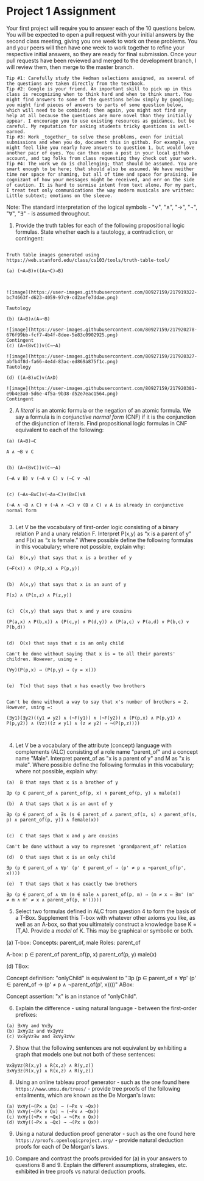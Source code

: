 # Project 1 Assignment

Your first project will require you to answer each of the 10 questions below.  You will be expected to open a pull request with your initial answers by the second class meeting, giving you one week to work on these problems. You and your peers will then have one week to work together to refine your respective initial answers, so they are ready for final submission. Once your pull requests have been reviewed and merged to the development branch, I will review them, then merge to the master branch. 

```
Tip #1: Carefully study the Hedman selections assigned, as several of the questions are taken directly from the textbook. 
Tip #2: Google is your friend. An important skill to pick up in this class is recognizing when to think hard and when to think smart. You might find answers to some of the questions below simply by googling; you might find pieces of answers to parts of some question below, which will need to be combined; then again, you might not find any help at all because the questions are more novel than they initially appear. I encourage you to use existing resources as guidance, but be careful. My reputation for asking students tricky questions is well-earned. 
Tip #3: Work _together_ to solve these problems, even for initial submissions and when you do, document this in github. For example, you might feel like you nearly have answers to question 1, but would love another pair of eyes. You can then open a post in your local github account, and tag folks from class requesting they check out your work. 
Tip #4: The work we do is challenging; that should be assumed. You are smart enough to be here; that should also be assumed. We have neither time nor space for shaming, but all of time and space for praising. Be cognizant of how your messages might be received, and err on the side of caution. It is hard to surmise intent from text alone. For my part, I treat text only communications the way modern musicals are written: Little subtext; emotions on the sleeve. 
```

Note: The standard interpretation of the logical symbols - "∨", "∧", "→", "¬", "∀", "∃" - is assumed throughout. 

1. Provide the truth tables for each of the following propositional logic formulas. State whether each is a tautology, a contradiction, or contingent:

  ```
  
  Truth table images generated using https://web.stanford.edu/class/cs103/tools/truth-table-tool/
  
  (a) (¬A→B)∨((A∧¬C)→B) 
  
 
  
  ![image](https://user-images.githubusercontent.com/80927159/217919322-bc74663f-d623-4059-97c9-cd2aefe7ddae.png)
  
  Tautology

  (b) (A→B)∧(A→¬B)
  
  ![image](https://user-images.githubusercontent.com/80927159/217920278-676f99bb-fcf7-4b4f-8dee-5e83c0902925.png)
Contingent
  (c) (A→(B∨C))∨(C→¬A) 
  
  ![image](https://user-images.githubusercontent.com/80927159/217920327-abfb4f8d-fa66-4e4d-83ac-ed869a875f1c.png)
Tautology
  
  (d) ((A→B)∧C)∨(A∧D) 
  
  ![image](https://user-images.githubusercontent.com/80927159/217920381-e9b4e3a0-5d6e-4f5a-9b38-d52e7eac1564.png)
Contingent
  ```
	
2. A _literal_ is an atomic formula or the negation of an atomic formula. We say a formula is in _conjunctive normal form_ (CNF) if it is the conjunction of the disjunction of literals. Find propositional logic formulas in CNF equivalent to each of the following:
  ```
  (a) (A→B)→C
  
  A ∧ ¬B ∨ C

  
  (b) (A→(B∨C))∨(C→¬A)
  
  (¬A ∨ B) ∨ (¬A ∨ C) ∨ (¬C ∨ ¬A)

  
  (c) (¬A∧¬B∧C)∨(¬A∧¬C)∨(B∧C)∨A 
  
  (¬A ∧ ¬B ∧ C) ∨ (¬A ∧ ¬C) ∨ (B ∧ C) ∨ A is already in conjunctive normal form

  
  ```
  
3. Let V be the vocabulary of first-order logic consisting of a binary relation P and a unary relation F. Interpret P(x,y) as “x is a parent of y” and F(x) as “x is female.” Where possible define the following formulas in this vocabulary; where not possible, explain why: 
  
  ```
  (a)  B(x,y) that says that x is a brother of y  
  
  (¬F(x)) ∧ (P(p,x) ∧ P(p,y))

  
  (b)  A(x,y) that says that x is an aunt of y  
  
  F(x) ∧ (P(x,z) ∧ P(z,y))

  
  (c)  C(x,y) that says that x and y are cousins   
  
  (P(a,x) ∧ P(b,x)) ∧ (P(c,y) ∧ P(d,y)) ∧ (P(a,c) ∨ P(a,d) ∨ P(b,c) ∨ P(b,d))

  
  (d)  O(x) that says that x is an only child  
  
  Can't be done without saying that x is = to all their parents' children. However, using = :
  
  (∀y)(P(p,x) ⇒ (P(p,y) ⇒ (y = x)))

  
  (e)  T(x) that says that x has exactly two brothers 
  
  
  Can't be done without a way to say that x's number of brothers = 2. However, using =:
  
  (∃y1)(∃y2)((y1 ≠ y2) ∧ (¬F(y1)) ∧ (¬F(y2)) ∧ (P(p,x) ∧ P(p,y1) ∧ P(p,y2)) ∧ (∀z)((z ≠ y1) ∧ (z ≠ y2) ⇒ ¬(P(p,z))))

  
  
  ```

4. Let V be a vocabulary of the attribute (concept) language with complements (ALC) consisting of a role name "parent_of" and a concept name "Male". Interpret parent_of as "x is a parent of y" and M as "x is male". Where possible define the following formulas in this vocabulary; where not possible, explain why: 
  ```
  (a)  B that says that x is a brother of y
  
  ∃p (p ∈ parent_of ∧ parent_of(p, x) ∧ parent_of(p, y) ∧ male(x))
  
  (b)  A that says that x is an aunt of y
  
  ∃p (p ∈ parent_of ∧ ∃s (s ∈ parent_of ∧ parent_of(x, s) ∧ parent_of(s, p) ∧ parent_of(p, y)) ∧ female(x))
  
  
  (c)  C that says that x and y are cousins
  
  Can't be done without a way to represnet 'grandparent_of' relation
  
  (d)  O that says that x is an only child  
  
  ∃p (p ∈ parent_of ∧ ∀p' (p' ∈ parent_of → (p' ≠ p ∧ ¬parent_of(p', x))))
  
  (e)  T that says that x has exactly two brothers 
  
  ∃p (p ∈ parent_of ∧ ∀m (m ∈ male ∧ parent_of(p, m) ⇒ (m ≠ x ⇔ ∃m' (m' ≠ m ∧ m' ≠ x ∧ parent_of(p, m')))))
  
  ```


5. Select two formulas defined in ALC from question 4 to form the basis of a T-Box. Supplement this T-box with whatever other axioms you like, as well as an A-box, so that you ultimately construct a knowledge base K = (T,A). Provide a _model_ of K. This may be graphical or symbolic or both. 

(a)
T-box:
Concepts: parent_of, male
Roles: parent_of

A-box:
p ∈ parent_of
parent_of(p, x)
parent_of(p, y)
male(x)

(d)
TBox:

Concept definition: "onlyChild" is equivalent to "∃p (p ∈ parent_of ∧ ∀p' (p' ∈ parent_of → (p' ≠ p ∧ ¬parent_of(p', x))))"
ABox:

Concept assertion: "x" is an instance of "onlyChild".

6. Explain the difference - using natural language - between the first-order prefixes:
  ```
  (a) ∃x∀y and ∀x∃y
  (b) ∃x∀y∃z and ∀x∃y∀z 
  (c) ∀x∃y∀z∃w and ∃x∀y∃z∀w
```
	
7. Show that the following sentences are not equivalent by exhibiting a graph that models one but not both of these sentences:
```
∀x∃y∀z(R(x,y) ∧ R(x,z) ∧ R(y,z))
∃x∀y∃z(R(x,y) ∧ R(x,z) ∧ R(y,z))
```
	
8. Using an online tableau proof generator - such as the one found here `https://www.umsu.de/trees/` - provide tree proofs of the following entailments, which are known as the De Morgan's laws:
  ```
  (a) ∀x∀y(¬(Px ∧ Qx) → (¬Px ∨ ¬Qx))
  (b) ∀x∀y(¬(Px ∨ Qx) → (¬Px ∧ ¬Qx))
  (c) ∀x∀y((¬Px ∨ ¬Qx) → ¬(Px ∧ Qx))
  (d) ∀x∀y((¬Px ∧ ¬Qx) → ¬(Px ∨ Qx))
```
	
9. Using a natural deduction proof generator - such as the one found here `https://proofs.openlogicproject.org/` - provide natural deduction proofs for each of De Morgan's laws. 

10. Compare and contrast the proofs provided for (a) in your answers to questions 8 and 9. Explain the different assumptions, strategies, etc. exhibited in tree proofs vs natural deduction proofs. 
 
